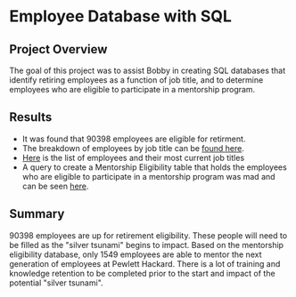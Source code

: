 # Employee Database with SQL

## Project Overview 
The goal of this project was to assist Bobby in creating SQL databases that identify retiring employees as a function of job title, and to determine employees who are eligible to participate in a mentorship program.

## Results
* It was found that 90398 employees are eligible for retirment. 
* The breakdown of employees by job title can be [found here](Resources/retiring_eligibility.png).
* [Here](Resources/unique_titles.png) is the list of employees and their most current job titles
* A query to create a Mentorship Eligibility table that holds the employees who are eligible to participate in a mentorship program was mad and can be seen [here](Resources/mentorship_eligibility.png).

## Summary

90398 employees are up for retirement eligibility. These people will need to be filled as the "silver tsunami" begins to impact. Based on the mentorship eligibility database, only 1549 employees are able to mentor the next generation of employees at Pewlett Hackard. There is a lot of training and knowledge retention to be completed prior to the start and impact of the potential "silver tsunami".


